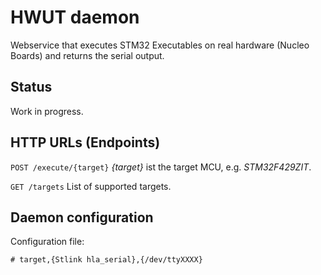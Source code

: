 # HWUT daemon

Webservice that executes STM32 Executables on real hardware (Nucleo Boards) and returns the serial output.

## Status

Work in progress.

## HTTP URLs (Endpoints)

`POST /execute/{target}`
*{target}* ist the target MCU, e.g. *STM32F429ZIT*.

`GET /targets`
List of supported targets.

## Daemon configuration

Configuration file:
```
# target,{Stlink hla_serial},{/dev/ttyXXXX}
```
